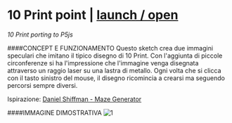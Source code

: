 
# 10 Print point | [launch / open](http://dsii-2016-unirsm.github.io/p5/10print/michele)
_10 Print porting to P5js_  

####CONCEPT E FUNZIONAMENTO
Questo sketch crea due immagini speculari che imitano il tipico disegno di 10 Print. Con l'aggiunta di piccole circonferenze si ha l'impressione che l'immagine venga disegnata attraverso un raggio laser su una lastra di metallo. Ogni volta che si clicca con il tasto sinistro del mouse, il disegno ricomincia a crearsi ma seguendo percorsi sempre diversi.

Ispirazione: [Daniel Shiffman - Maze Generator](https://www.youtube.com/watch?v=HyK_Q5rrcr4)


####IMMAGINE DIMOSTRATIVA
![1](http://i.imgur.com/S59IYe5.jpg)
